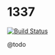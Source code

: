 # 1337

[![Build Status](https://app.travis-ci.com/miyata892/1337.svg?branch=main)](https://app.travis-ci.com/miyata892/1337)

@todo
